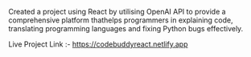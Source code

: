 Created a project using React by utilising OpenAI API to provide a comprehensive platform thathelps programmers in explaining code, translating programming languages and fixing Python bugs effectively.

Live Project Link :- https://codebuddyreact.netlify.app
